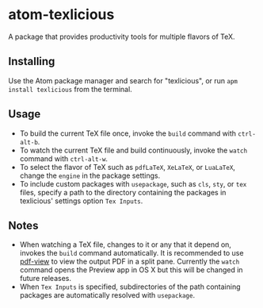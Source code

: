 # atom-texlicious

A package that provides productivity tools for multiple flavors of TeX.

## Installing
Use the Atom package manager and search for "texlicious", or run `apm install texlicious`
from the terminal.

## Usage
  * To build the current TeX file once, invoke the `build` command with `ctrl-alt-b`.
  * To watch the current TeX file and build continuously, invoke the `watch` command with `ctrl-alt-w`.
  * To select the flavor of TeX such as `pdfLaTeX`, `XeLaTeX`, or `LuaLaTeX`, change the `engine` in the package settings.
  * To include custom packages with `usepackage`, such as `cls`, `sty`, or `tex` files, specify a path to the directory containing the packages in texlicious' settings option `Tex Inputs`.


## Notes

  * When watching a TeX file, changes to it or any that it depend on, invokes the `build` command automatically. It is recommended to use [pdf-view](https://atom.io/packages/pdf-view) to view the output PDF in a split pane. Currently the `watch` command opens the Preview app in OS X but this will be changed in future releases.
  * When `Tex Inputs` is specified, subdirectories of the path containing packages are automatically resolved with `usepackage`.

